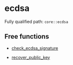 # ecdsa

Fully qualified path: `core::ecdsa`

## Free functions

- [check_ecdsa_signature](./core-ecdsa-check_ecdsa_signature.md)

- [recover_public_key](./core-ecdsa-recover_public_key.md)

